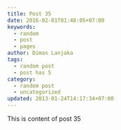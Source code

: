 ```yaml
---
title: Post 35
date: 2016-02-01T01:48:05+07:00
keywords:
  - random
  - post
  - pages
author: Dimas Lanjaka
tags:
  - random post
  - post has 5
category:
  - random post
  - uncategorized
updated: 2013-01-24T14:17:34+07:00
---
```

This is content of post 35